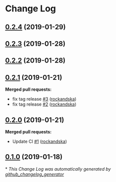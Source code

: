 # Change Log

## [0.2.4](https://github.com/rockandska/ansible-role-erlang/tree/0.2.4) (2019-01-29)
## [0.2.3](https://github.com/rockandska/ansible-role-erlang/tree/0.2.3) (2019-01-28)
## [0.2.2](https://github.com/rockandska/ansible-role-erlang/tree/0.2.2) (2019-01-28)
## [0.2.1](https://github.com/rockandska/ansible-role-erlang/tree/0.2.1) (2019-01-21)
**Merged pull requests:**

- fix tag release [\#3](https://github.com/rockandska/ansible-role-erlang/pull/3) ([rockandska](https://github.com/rockandska))
- fix tag release [\#2](https://github.com/rockandska/ansible-role-erlang/pull/2) ([rockandska](https://github.com/rockandska))

## [0.2.0](https://github.com/rockandska/ansible-role-erlang/tree/0.2.0) (2019-01-21)
**Merged pull requests:**

- Update CI [\#1](https://github.com/rockandska/ansible-role-erlang/pull/1) ([rockandska](https://github.com/rockandska))

## [0.1.0](https://github.com/rockandska/ansible-role-erlang/tree/0.1.0) (2019-01-18)


\* *This Change Log was automatically generated by [github_changelog_generator](https://github.com/skywinder/Github-Changelog-Generator)*
